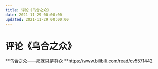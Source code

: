 ```yaml
---
title: 评论《乌合之众》
date: 2021-11-29 00:00:00
updated: 2021-11-29 00:00:00
---
```


# 评论《乌合之众》

**乌合之众——那就只是群众 **https://www.bilibili.com/read/cv5571442

